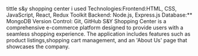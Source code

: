 tittle s&y shopping center
i used Technologies:Frontend:HTML, CSS, JavaScript, React, Redux Toolkit
Backend: Node.js, Express.js
Database:** MongoDB
Version Control: Git, GitHub
S&Y Shopping Center is a comprehensive e-commerce platform designed to provide users with a seamless shopping experience. The application includes features such as product listings,shopping cart management, and an 'About Us' page that showcases the company.
